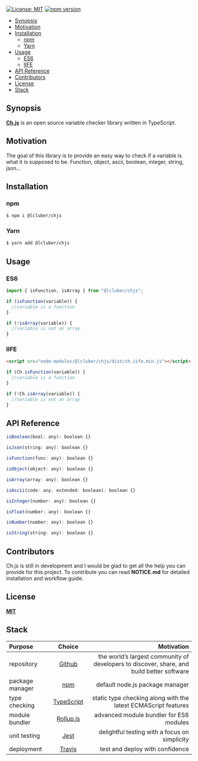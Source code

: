 [![License: MIT](https://img.shields.io/npm/l/@lcluber/chjs.svg)](https://opensource.org/licenses/MIT)
[![npm version](https://badge.fury.io/js/%40lcluber%2Fchjs.svg)](https://www.npmjs.com/package/@lcluber/chjs)

- [Synopsis](#synopsis)
- [Motivation](#motivation)
- [Installation](#installation)
  - [npm](#npm)
  - [Yarn](#yarn)
- [Usage](#usage)
  - [ES6](#es6)
  - [IIFE](#iife)
- [API Reference](#api-reference)
- [Contributors](#contributors)
- [License](#license)
- [Stack](#stack)

## Synopsis

**[Ch.js](https://github.com/LCluber/Ch.js)** is an open source variable checker library written in TypeScript.

## Motivation

The goal of this library is to provide an easy way to check if a variable is what it is supposed to be. Function, object, ascii, boolean, integer, string, json...

## Installation

### npm

```bash
$ npm i @lcluber/chjs
```

### Yarn

```bash
$ yarn add @lcluber/chjs
```

## Usage

### ES6

```javascript
import { isFunction, isArray } from "@lcluber/chjs";

if (isFunction(variable)) {
  //variable is a function
}

if (!isArray(variable)) {
  //variable is not an array
}
```

### IIFE

```html
<script src="node-modules/@lcluber/chjs/dist/ch.iife.min.js"></script>
```

```javascript
if (Ch.isFunction(variable)) {
  //variable is a function
}

if (!Ch.isArray(variable)) {
  //variable is not an array
}
```

## API Reference

```javascript
isBoolean(bool: any): boolean {}

isJson(string: any): boolean {}

isFunction(func: any): boolean {}

isObject(object: any): boolean {}

isArray(array: any): boolean {}

isAscii(code: any, extended: boolean): boolean {}

isInteger(number: any): boolean {}

isFloat(number: any): boolean {}

isNumber(number: any): boolean {}

isString(string: any): boolean {}
```

## Contributors

Ch.js is still in development and I would be glad to get all the help you can provide for this project.
To contribute you can read **NOTICE.md** for detailed installation and workflow guide.

## License

**[MIT](https://github.com/LCluber/Ch.js/blob/master/LICENSE.md)**

## Stack

| Purpose         |                    Choice                    |                                                                                Motivation |
| :-------------- | :------------------------------------------: | ----------------------------------------------------------------------------------------: |
| repository      |        [Github](https://github.com/)         | the world’s largest community of developers to discover, share, and build better software |
| package manager |     [npm](https://www.npmjs.com/get-npm)     |                                                           default node.js package manager |
| type checking   | [TypeScript](https://www.typescriptlang.org) |                            static type checking along with the latest ECMAScript features |
| module bundler  |      [Rollup.js](https://rollupjs.org)       |                                                   advanced module bundler for ES6 modules |
| unit testing    |          [Jest](https://jestjs.io/)          |                                             delightful testing with a focus on simplicity |
| deployment      |       [Travis](https://travis-ci.com/)       |                                                           test and deploy with confidence |
